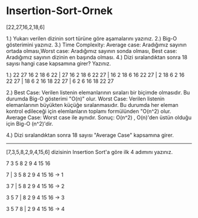 # Insertion-Sort-Ornek

[22,27,16,2,18,6]

1.) Yukarı verilen dizinin sort türüne göre aşamalarını yazınız.
2.) Big-O gösterimini yazınız.
3.) Time Complexity: Average case: Aradığımız sayının ortada olması,Worst case: Aradığımız sayının sonda olması, Best case: Aradığımız sayının dizinin en başında olması.
4.) Dizi sıralandıktan sonra 18 sayısı hangi case kapsamına girer? Yazınız.


1.) 22 27 16 2 18 6 
    22 | 27 16 2 18 6
    22 27 | 16 2 18 6
    16 22 27 | 2 18 6
    2 16 22 27 | 18 6
    2 16 18 22 27 | 6
    2 6 16 18 22 27 

2.) Best Case: Verilen listenin elemanlarının sıraları bir biçimde olmasıdır. Bu durumda Big-O gösterimi "O(n)" olur.
    Worst Case: Verilen listenin elemanlarının büyükten küçüğe sıralanmasıdır. Bu durumda her eleman kontrol edileceği için elemlanların toplamı formülünden "O(n^2) olur.
    Average Case: Worst case ile aynıdır.
    Sonuç: O(n^2) , O(n)'den üstün olduğu için Big-O (n^2)'dir.
    

4.) Dizi sıralandıktan sonra 18 sayısı "Average Case" kapsamına girer.

----


[7,3,5,8,2,9,4,15,6] dizisinin Insertion Sort'a göre ilk 4 adımını yazınız.

7 3 5 8 2 9 4 15 16  

7 | 3 5 8 2 9 4 15 16  -> 1

3 7 | 5 8 2 9 4 15 16  -> 2

3 5 7 | 8 2 9 4 15 16  -> 3

3 5 7 8 | 2 9 4 15 16  -> 4

